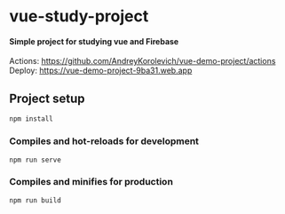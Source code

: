 # vue-study-project
#### Simple project for studying vue and Firebase
Actions: https://github.com/AndreyKorolevich/vue-demo-project/actions
Deploy: https://vue-demo-project-9ba31.web.app

## Project setup
```
npm install
```

### Compiles and hot-reloads for development
```
npm run serve
```

### Compiles and minifies for production
```
npm run build
```
